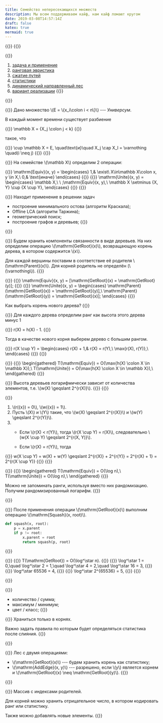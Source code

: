 ```yaml
---
title: Семейство непересекающихся множеств
description: Мы всем поддерживаем кайф, нам кайф ломают кругом
date: 2019-03-08T14:57:14Z
draft: false
katex: true
mermaid: true
---
```


{{<slide title="DSU" class="clear" shout="true"/>}}
{{<slide title="Семейство непересекающихся множеств" class="section" />}}

{{<slide title="План" class="toc" id="toc">}}
1. [задача и применение](#problem)
2. [ранговая эвристика](#rank-heuristic)
3. [сжатие путей](#path-compression)
4. [статистики](#statistics)
5. [динамический направленный лес](#ddf)
6. [вариант реализации](#implementation)
{{</slide>}}

{{<slide title="Задача и применение" class="section" id="problem" />}}

{{<slide title="Задача и применение">}}
Дано множество \\(E = \\{x\_i\colon i < n\\}\\) --- _Универсум_.

В каждый момент времени существует разбиение

{{<equation>}}
    \mathbb X = \{X_j \colon j < k\}
{{</equation>}}

такое, что

{{<equation>}}
    \cup \mathbb X = E,
    \quad\text{и}\quad
    X_j \cap X_l = \varnothing
    \quad(i \neq j)
{{</equation>}}
{{</slide>}}

{{<slide title="Задача и применение">}}
На семействе \\(\mathbb X\\) определим 2 операции:

{{<equation>}}
    \mathrm{Equiv}(x, y) =
    \begin{cases}
        1,& \exist\ X\in\mathbb X\colon x, y \in X,\\
        0,& \text{иначе}
    \end{cases}
{{</equation>}}
{{<equation>}}
    \mathrm{Unite}(x, y) =
    \begin{cases}
        \mathbb X,\ \ \;\mathrm{Equiv}(x, y),\\
        \mathbb X \setminus \{X, Y\} \cup \{X \cup Y\},
    \end{cases}
{{</equation>}}
{{</slide>}}

{{<slide title="Задача и применение">}}
Находит применение в решении задач
- построение минимального остова (алгоритм Краскала);
- Offline LCA (алгоритм Таржина);
- геометрический поиск;
- построение графов и деревьев;
{{</slide>}}

{{<slide title="Ранговая эвристика" class="section" id="rank-heuristic" />}}

{{<slide title="Ранговая эвристика">}}
Будем хранить компоненты связанности в виде деревьев. На них определим операцию \\(\mathrm{GetRoot}(x)\\), возвращающую корень дерева, в котором содержится \\(x\\).

Для каждой вершины поставим в соответствие её родителя \\(\mathrm{Parent}(x)\\). Для корней родитель не определён (\\(\varnothing\\)).
{{</slide>}}

{{<slide title="Ранговая эвристика">}}
{{<equation>}}
    \mathrm{Equiv}(x, y) = [\mathrm{GetRoot}(x) = \mathrm{GetRoot}(y)];
{{</equation>}}
{{<equation>}}
    \mathrm{Unite}(x, y) = \begin{cases}
        \mathrm{Parent}(\mathrm{GetRoot}(x)) = \mathrm{GetRoot}(y)],\\
        \mathrm{Parent}(\mathrm{GetRoot}(y)) = \mathrm{GetRoot}(x)];
    \end{cases}
{{</equation>}}

Как выбрать корень нового дерева?
{{</slide>}}

{{<slide title="Ранговая эвристика">}}
Для каждого дерева определим ранг как высота этого дерева минус 1

{{<equation>}}
    r(X) = h(X) - 1.
{{</equation>}}

Тогда в качестве нового корня выберем дерево с большим рангом.

{{<equation>}}
    r(X \cup Y) = \begin{cases}
        r(X) + 1,& r(X) = r(Y),\\
        \max\{r(X), r(Y)\},\\
    \end{cases}
{{</equation>}}
{{</slide>}}

{{<slide title="Ранговая эвристика">}}
{{<equation>}}
    \begin{gathered}
        T(\mathrm{Equiv}) = O(\max\{h(X) \colon X \in \mathbb X\}),\\
        T(\mathrm{Unite}) = O(\max\{h(X) \colon X \in \mathbb X\}),\\
    \end{gathered}
{{</equation>}}

{{<theorem type="Утверждение" class="next">}}
Высота деревьев логарифмически зависит от количества элементов, т.е. \\(w(X) \geqslant 2^{r(X)}\\).
{{</theorem>}}
{{</slide>}}

{{<slide title="Ранговая эвристика">}}
1. \\(r({x}) = 0\\), \\(w({x}) = 1\\).
2. Пусть \\(X\\) и \\(Y\\) такие, что \\(w(X) \geqslant 2^{r(X)}\\) и \\(w(Y) \geqslant 2^{r(Y)}\\).
3. - Если \\(r(X) < r(Y)\\), тогда \\(r(X \cup Y) = r(X)\\), следовательно \\(w(X \cup Y) \geqslant 2^{r(X, Y)}\\).

    - Если \\(r(X) = r(Y)\\), тогда

{{<equation>}}
    w(X \cup Y) = w(X) + w(Y) \geqslant 2^{r(X)} + 2^{r(Y)} = 2^{r(X) + 1} = 2^{r(X \cup Y)}
{{</equation>}}
{{</slide>}}

{{<slide title="Ранговая эвристика">}}
{{<equation>}}
    \begin{gathered}
        T(\mathrm{Equiv}) = O(\log n),\\
        T(\mathrm{Unite}) = O(\log n),\\
    \end{gathered}
{{</equation>}}

Можно не запоминать ранги, используя вместо них рандомизацию. Получим рандомизированный логарифм.
{{</slide>}}

{{<slide title="Сжатие путей" class="section" id="path-compression" />}}

{{<slide title="Сжатие путей">}}
После применения операции \\(\mathrm{GetRoot}(x)\\) выполним операцию \\(\mathrm{Squash}(x, root)\\).

```python
def squash(x, root):
    p = x.parent
    if p != root:
        x.parent = root
        return squash(p, root)
```
{{</slide>}}

{{<slide title="Сжатие путей">}}
{{<equation>}}
    T(\mathrm{GetRoot}) = O(\log^\star n).
{{</equation>}}
{{<equation class="next">}}
    \log^\star 1 = 0,\quad
    \log^\star 2 = 1,\quad
    \log^\star 4 = 2,\quad
    \log^\star 16 = 3,
{{</equation>}}
{{<equation class="next">}}
    \log^\star 65536 = 4,
{{</equation>}}
{{<equation class="next">}}
    \log^\star 2^{65536} = 5,
{{</equation>}}
{{</slide>}}

{{<slide title="Статистики" class="section" id="statistics" />}}

{{<slide title="Статистики">}}
- количество / сумма;
- максимум / минимум;
- цвет / класс;
{{</slide>}}

{{<slide title="Статистики">}}
Храниться только в корнях.

Важно задать правила по которым будет определяться статистика после слияния.
{{</slide>}}

{{<slide title="Динамический направленный лес" class="section" id="ddf" />}}

{{<slide title="Динамический направленный лес">}}
Лес с двумя операциями:
- \\(\mathrm{GetRoot}(x)\\) --- будем хранить корень как статистику;
- \\(\mathrm{AddEdge}(x, y)\\) --- разрешено, если \\(y\\) является корнем и \\(\mathrm{GetRoot}(x) \neq \mathrm{GetRoot}(y)\\).
{{</slide>}}

{{<slide title="Вариант реализации" class="section" id="implementation" />}}

{{<slide title="Вариант реализации">}}
Массив с индексами родителей.

Для корней можно хранить отрицательное число, в котором кодировать ранг или статистику.

Также можно добавлять новые элементы.
{{</slide>}}
